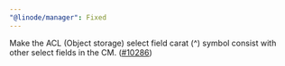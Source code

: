 ```yaml
---
"@linode/manager": Fixed
---
```


Make the ACL (Object storage) select field carat (^) symbol consist with other select fields in the CM. ([#10286](https://github.com/linode/manager/pull/10286))
